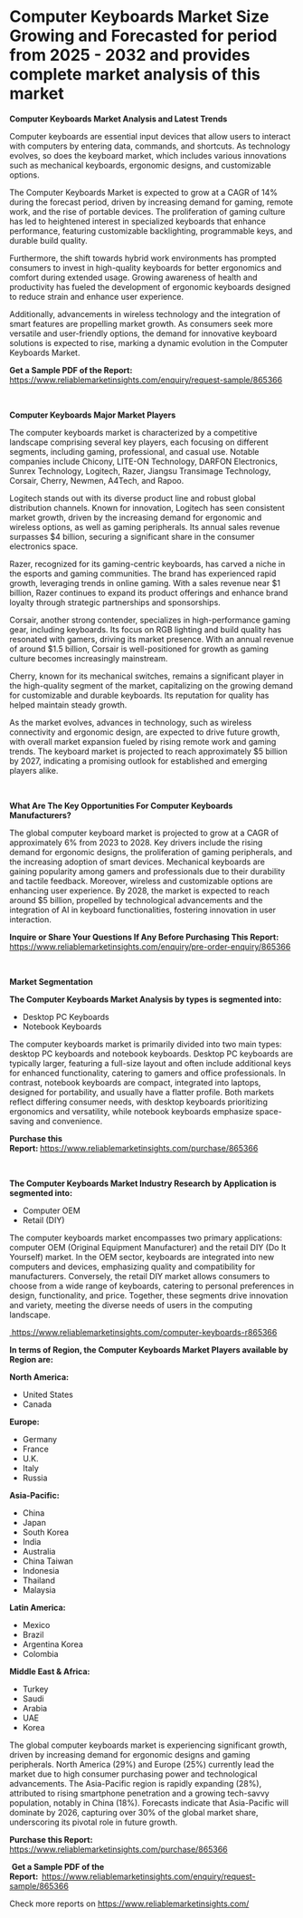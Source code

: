 <p><h1>Computer Keyboards Market Size Growing and Forecasted for period from 2025 - 2032 and provides complete market analysis of this market</h1></p><p><strong>Computer Keyboards Market Analysis and Latest Trends</strong></p>
<p><p>Computer keyboards are essential input devices that allow users to interact with computers by entering data, commands, and shortcuts. As technology evolves, so does the keyboard market, which includes various innovations such as mechanical keyboards, ergonomic designs, and customizable options. </p><p>The Computer Keyboards Market is expected to grow at a CAGR of 14% during the forecast period, driven by increasing demand for gaming, remote work, and the rise of portable devices. The proliferation of gaming culture has led to heightened interest in specialized keyboards that enhance performance, featuring customizable backlighting, programmable keys, and durable build quality.</p><p>Furthermore, the shift towards hybrid work environments has prompted consumers to invest in high-quality keyboards for better ergonomics and comfort during extended usage. Growing awareness of health and productivity has fueled the development of ergonomic keyboards designed to reduce strain and enhance user experience.</p><p>Additionally, advancements in wireless technology and the integration of smart features are propelling market growth. As consumers seek more versatile and user-friendly options, the demand for innovative keyboard solutions is expected to rise, marking a dynamic evolution in the Computer Keyboards Market.</p></p>
<p><strong>Get a Sample PDF of the Report:&nbsp;</strong> <a href="https://www.reliablemarketinsights.com/enquiry/request-sample/865366?utm_campaign=3204&utm_medium=2&utm_source=Github&utm_content=ia&utm_term=05042025&utm_id=computer-keyboards">https://www.reliablemarketinsights.com/enquiry/request-sample/865366</a></p>
<p>&nbsp;</p>
<p><strong>Computer Keyboards Major Market Players</strong></p>
<p><p>The computer keyboards market is characterized by a competitive landscape comprising several key players, each focusing on different segments, including gaming, professional, and casual use. Notable companies include Chicony, LITE-ON Technology, DARFON Electronics, Sunrex Technology, Logitech, Razer, Jiangsu Transimage Technology, Corsair, Cherry, Newmen, A4Tech, and Rapoo.</p><p>Logitech stands out with its diverse product line and robust global distribution channels. Known for innovation, Logitech has seen consistent market growth, driven by the increasing demand for ergonomic and wireless options, as well as gaming peripherals. Its annual sales revenue surpasses $4 billion, securing a significant share in the consumer electronics space.</p><p>Razer, recognized for its gaming-centric keyboards, has carved a niche in the esports and gaming communities. The brand has experienced rapid growth, leveraging trends in online gaming. With a sales revenue near $1 billion, Razer continues to expand its product offerings and enhance brand loyalty through strategic partnerships and sponsorships.</p><p>Corsair, another strong contender, specializes in high-performance gaming gear, including keyboards. Its focus on RGB lighting and build quality has resonated with gamers, driving its market presence. With an annual revenue of around $1.5 billion, Corsair is well-positioned for growth as gaming culture becomes increasingly mainstream.</p><p>Cherry, known for its mechanical switches, remains a significant player in the high-quality segment of the market, capitalizing on the growing demand for customizable and durable keyboards. Its reputation for quality has helped maintain steady growth.</p><p>As the market evolves, advances in technology, such as wireless connectivity and ergonomic design, are expected to drive future growth, with overall market expansion fueled by rising remote work and gaming trends. The keyboard market is projected to reach approximately $5 billion by 2027, indicating a promising outlook for established and emerging players alike.</p></p>
<p>&nbsp;</p>
<p><strong>What Are The Key Opportunities For Computer Keyboards Manufacturers?</strong></p>
<p><p>The global computer keyboard market is projected to grow at a CAGR of approximately 6% from 2023 to 2028. Key drivers include the rising demand for ergonomic designs, the proliferation of gaming peripherals, and the increasing adoption of smart devices. Mechanical keyboards are gaining popularity among gamers and professionals due to their durability and tactile feedback. Moreover, wireless and customizable options are enhancing user experience. By 2028, the market is expected to reach around $5 billion, propelled by technological advancements and the integration of AI in keyboard functionalities, fostering innovation in user interaction.</p></p>
<p><strong>Inquire or Share Your Questions If Any Before Purchasing This Report:</strong> <a href="https://www.reliablemarketinsights.com/enquiry/pre-order-enquiry/865366?utm_campaign=3204&utm_medium=2&utm_source=Github&utm_content=ia&utm_term=05042025&utm_id=computer-keyboards">https://www.reliablemarketinsights.com/enquiry/pre-order-enquiry/865366</a></p>
<p>&nbsp;</p>
<p><strong>Market Segmentation</strong></p>
<p><strong>The Computer Keyboards Market Analysis by types is segmented into:</strong></p>
<p><ul><li>Desktop PC Keyboards</li><li>Notebook Keyboards</li></ul></p>
<p><p>The computer keyboards market is primarily divided into two main types: desktop PC keyboards and notebook keyboards. Desktop PC keyboards are typically larger, featuring a full-size layout and often include additional keys for enhanced functionality, catering to gamers and office professionals. In contrast, notebook keyboards are compact, integrated into laptops, designed for portability, and usually have a flatter profile. Both markets reflect differing consumer needs, with desktop keyboards prioritizing ergonomics and versatility, while notebook keyboards emphasize space-saving and convenience.</p></p>
<p><strong>Purchase this Report:&nbsp;</strong><a href="https://www.reliablemarketinsights.com/purchase/865366?utm_campaign=3204&utm_medium=2&utm_source=Github&utm_content=ia&utm_term=05042025&utm_id=computer-keyboards">https://www.reliablemarketinsights.com/purchase/865366</a></p>
<p>&nbsp;</p>
<p><strong>The Computer Keyboards Market Industry Research by Application is segmented into:</strong></p>
<p><ul><li>Computer OEM</li><li>Retail (DIY)</li></ul></p>
<p><p>The computer keyboards market encompasses two primary applications: computer OEM (Original Equipment Manufacturer) and the retail DIY (Do It Yourself) market. In the OEM sector, keyboards are integrated into new computers and devices, emphasizing quality and compatibility for manufacturers. Conversely, the retail DIY market allows consumers to choose from a wide range of keyboards, catering to personal preferences in design, functionality, and price. Together, these segments drive innovation and variety, meeting the diverse needs of users in the computing landscape.</p></p>
<p><a href="https://www.reliablemarketinsights.com/computer-keyboards-r865366?utm_campaign=3204&utm_medium=2&utm_source=Github&utm_content=ia&utm_term=05042025&utm_id=computer-keyboards">&nbsp;https://www.reliablemarketinsights.com/computer-keyboards-r865366</a></p>
<p><strong>In terms of Region, the Computer Keyboards Market Players available by Region are:</strong></p>
<p>
    <p> <strong> North America: </strong>
        <ul>
            <li>United States</li>
            <li>Canada</li>
        </ul>
        </p> 
    <p> <strong> Europe: </strong>
        <ul>
            <li>Germany</li>
            <li>France</li>
            <li>U.K.</li>
            <li>Italy</li>
            <li>Russia</li>
        </ul>
        </p> 
    <p> <strong> Asia-Pacific: </strong>
        <ul>
            <li>China</li>
            <li>Japan</li>
            <li>South Korea</li>
            <li>India</li>
            <li>Australia</li>
            <li>China Taiwan</li>
            <li>Indonesia</li>
            <li>Thailand</li>
            <li>Malaysia</li>
        </ul>
        </p> 
    <p> <strong> Latin America: </strong>
        <ul>
            <li>Mexico</li>
            <li>Brazil</li>
            <li>Argentina Korea</li>
            <li>Colombia</li>
        </ul>
        </p> 
    <p> <strong> Middle East & Africa: </strong>
        <ul>
            <li>Turkey</li>
            <li>Saudi</li>
            <li>Arabia</li>
            <li>UAE</li>
            <li>Korea</li>
        </ul>
    </p>
    </p>
<p><p>The global computer keyboards market is experiencing significant growth, driven by increasing demand for ergonomic designs and gaming peripherals. North America (29%) and Europe (25%) currently lead the market due to high consumer purchasing power and technological advancements. The Asia-Pacific region is rapidly expanding (28%), attributed to rising smartphone penetration and a growing tech-savvy population, notably in China (18%). Forecasts indicate that Asia-Pacific will dominate by 2026, capturing over 30% of the global market share, underscoring its pivotal role in future growth.</p></p>
<p><strong>Purchase this Report: </strong><a href="https://www.reliablemarketinsights.com/purchase/865366?utm_campaign=3204&utm_medium=2&utm_source=Github&utm_content=ia&utm_term=05042025&utm_id=computer-keyboards">https://www.reliablemarketinsights.com/purchase/865366</a></p>
<p>&nbsp;<strong>Get a Sample PDF of the Report:&nbsp;&nbsp;</strong><a href="https://www.reliablemarketinsights.com/enquiry/request-sample/865366?utm_campaign=3204&utm_medium=2&utm_source=Github&utm_content=ia&utm_term=05042025&utm_id=computer-keyboards">https://www.reliablemarketinsights.com/enquiry/request-sample/865366</a></p>
<p><strong></strong></p>
<p>Check more reports on <a href="https://www.reliablemarketinsights.com/?utm_campaign=3204&utm_medium=2&utm_source=Github&utm_content=ia&utm_term=05042025&utm_id=computer-keyboards">https://www.reliablemarketinsights.com/</a></p>